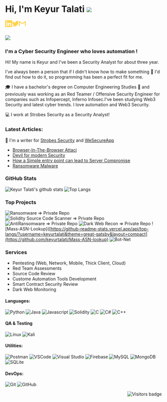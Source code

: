 # Hi, I'm Keyur Talati <img src="https://media.giphy.com/media/hvRJCLFzcasrR4ia7z/giphy.gif" width="25px">


[<img align="left" alt="tassiaaccioly | LinkedIn" width="22px" src="./linkedin.svg" />][linkedin]
[<img align="left" alt="itsmetherogue | Twitter" width="22px" src="./twitter.svg" />][twitter]
[<img align="left" alt="tassia.accioly | Gmail" width="22px" src="./gmail.svg" />][gmail]


<br>
<br>

![](https://www.codewars.com/users/tassiaaccioly/badges/micro)


### **I'm a Cyber Security Engineer who loves automation !**


Hi! My name is Keyur and I've been a Security Analyst for about three year.


I've always been a person that if I didn't know how to make something      🔎      I'd find out how to do it, so programming has been a perfect fit for me.


🎓      I have a bachelor's degree on Computer Engineering Studies      🎥      and previously was working as an Red Teamer / Offensive Security Engineer for companies such as Infopercept, Inferno Infosec.I've been studying Web3 Security and latest cyber trends. I love automation and Web3 Security. 


💻      I work at Strobes Security as a Security Analyst!


### **Latest Articles:**

📝      I'm a writer for [Strobes Security](https://www.strobes.co/resources/blog) and [WeSecureApp](https://wesecureapp.com/)

- [Browser-In-The-Browser Attacj](https://wesecureapp.com/blog/browser-in-the-browser-bitb-a-new-born-phishing-methodology/)
- [Devil for modern Security](https://wesecureapp.com/blog/devil-for-modern-security-ransomware/)
- [How a Simple entry point can lead to Server Compromise](https://wesecureapp.com/blog/a-simple-entry-point-can-lead-to-access-to-your-server/)
- [Ransomware Malware](https://keyurtalati00.blogspot.com/2020/07/ransomeware-malware.html)


### GitHub Stats

![Keyur Talati's github stats](https://github-readme-stats.vercel.app/api?username=keyurtalati&show_icons=true&theme=great-gatsby)
![Top Langs](https://github-readme-stats.vercel.app/api/top-langs/?username=keyurtalati&theme=great-gatsby&layout=compact)

### Top Projects

![Ransomware => Private Repo](#)
![Solidity Source Code Scanner => Private Repo](#)
![AntiRansomware => Private Repo](#)
![Dark Web Recon => Private Repo](#)
![Mass-ASN-Lookup]([https://github-readme-stats.vercel.app/api/top-langs/?username=keyurtalati&theme=great-gatsby&layout=compact](https://github.com/keyurtalati/Mass-ASN-lookup)
![Bot-Net](https://github.com/keyurtalati/Botnet-Sample)

### Services 
 - Pentesting (Web, Network, Mobile, Thick Client, Cloud)
 - Red Team Assessments
 - Source Code Review
 - Custome Automation Tools Development
 - Smart Contract Security Review
 - Dark Web Monitoring

#### Languages:

![Python](https://img.shields.io/badge/python-3670A0?style=for-the-badge&logo=python&logoColor=ffdd54)
![Java](https://img.shields.io/badge/java-%23ED8B00.svg?style=for-the-badge&logo=java&logoColor=white)
![Javascript](https://img.shields.io/badge/-JavaScript-EDD222?style=flat&logo=javascript&logoColor=white)
![Solidity](https://img.shields.io/badge/Solidity-%23363636.svg?style=for-the-badge&logo=solidity&logoColor=white)
![C](https://img.shields.io/badge/c-%2300599C.svg?style=for-the-badge&logo=c&logoColor=white)
![C#](https://img.shields.io/badge/c%23-%23239120.svg?style=for-the-badge&logo=c-sharp&logoColor=white)
![C++](https://img.shields.io/badge/c++-%2300599C.svg?style=for-the-badge&logo=c%2B%2B&logoColor=white)


#### QA & Testing

![Linux](https://img.shields.io/badge/Linux-FCC624?style=for-the-badge&logo=linux&logoColor=black)
![Kali](https://img.shields.io/badge/Kali-268BEE?style=for-the-badge&logo=kalilinux&logoColor=white)


#### Utilities:

![Postman](https://img.shields.io/badge/-Postman-FF6C37?style=flat&logo=postman&logoColor=white)
![VSCode](https://img.shields.io/badge/-VSCode-007ACC?style=flat&logo=visual-studio-code&logoColor=white)
![Visual Studio](https://img.shields.io/badge/-Visual%20Studio-5C2D91?style=flat&logo=visual-studio&logoColor=white)
![Firebase](https://img.shields.io/badge/firebase-%23039BE5.svg?style=for-the-badge&logo=firebase)
![MySQL](https://img.shields.io/badge/mysql-%2300f.svg?style=for-the-badge&logo=mysql&logoColor=white)
![MongoDB](https://img.shields.io/badge/MongoDB-%234ea94b.svg?style=for-the-badge&logo=mongodb&logoColor=white)
![SQLite](https://img.shields.io/badge/sqlite-%2307405e.svg?style=for-the-badge&logo=sqlite&logoColor=white)

#### DevOps:

![Git](https://img.shields.io/badge/-Git-F05032?style=flat&logo=git&logoColor=white)
![GitHub](https://img.shields.io/badge/-Github-181717?style=flat&logo=github&logoColor=white)

<a href="https://badges.pufler.dev">
    <img align="right" src="https://badges.pufler.dev/visits/tassiaaccioly/tassiaaccioly?color=yellow" alt="Visitors badge" />
 </a>

[linkedin]: https://www.linkedin.com/in/keyur-talati-99801b179/
[twitter]: https://twitter.com/talatikeyur
[gmail]: mailto:keyurtalati00@gmail.com
[blogs]: https://keyurtalati00.blogspot.com/


